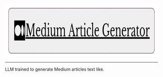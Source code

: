 <img src="docs/Medium_Article_Generator.png" height="175px">

---
LLM trained to generate Medium articles text like. 
